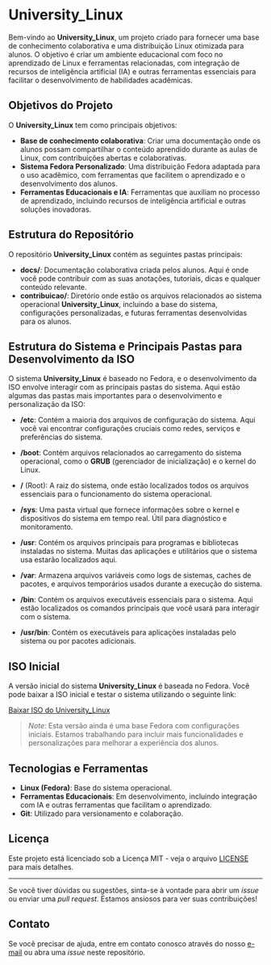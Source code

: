 # University_Linux

Bem-vindo ao **University_Linux**, um projeto criado para fornecer uma base de conhecimento colaborativa e uma distribuição Linux otimizada para alunos. O objetivo é criar um ambiente educacional com foco no aprendizado de Linux e ferramentas relacionadas, com integração de recursos de inteligência artificial (IA) e outras ferramentas essenciais para facilitar o desenvolvimento de habilidades acadêmicas.

## Objetivos do Projeto

O **University_Linux** tem como principais objetivos:

- **Base de conhecimento colaborativa**: Criar uma documentação onde os alunos possam compartilhar o conteúdo aprendido durante as aulas de Linux, com contribuições abertas e colaborativas.
- **Sistema Fedora Personalizado**: Uma distribuição Fedora adaptada para o uso acadêmico, com ferramentas que facilitem o aprendizado e o desenvolvimento dos alunos.
- **Ferramentas Educacionais e IA**: Ferramentas que auxiliam no processo de aprendizado, incluindo recursos de inteligência artificial e outras soluções inovadoras.

## Estrutura do Repositório

O repositório **University_Linux** contém as seguintes pastas principais:

- **docs/**: Documentação colaborativa criada pelos alunos. Aqui é onde você pode contribuir com as suas anotações, tutoriais, dicas e qualquer conteúdo relevante.
- **contribuicao/**: Diretório onde estão os arquivos relacionados ao sistema operacional **University_Linux**, incluindo a base do sistema, configurações personalizadas, e futuras ferramentas desenvolvidas para os alunos.

## Estrutura do Sistema e Principais Pastas para Desenvolvimento da ISO

O sistema **University_Linux** é baseado no Fedora, e o desenvolvimento da ISO envolve interagir com as principais pastas do sistema. Aqui estão algumas das pastas mais importantes para o desenvolvimento e personalização da ISO:

- **/etc**: Contém a maioria dos arquivos de configuração do sistema. Aqui você vai encontrar configurações cruciais como redes, serviços e preferências do sistema.
  
- **/boot**: Contém arquivos relacionados ao carregamento do sistema operacional, como o **GRUB** (gerenciador de inicialização) e o kernel do Linux.

- **/** (Root): A raiz do sistema, onde estão localizados todos os arquivos essenciais para o funcionamento do sistema operacional.

- **/sys**: Uma pasta virtual que fornece informações sobre o kernel e dispositivos do sistema em tempo real. Útil para diagnóstico e monitoramento.

- **/usr**: Contém os arquivos principais para programas e bibliotecas instaladas no sistema. Muitas das aplicações e utilitários que o sistema usa estarão localizados aqui.

- **/var**: Armazena arquivos variáveis como logs de sistemas, caches de pacotes, e arquivos temporários usados durante a execução do sistema.

- **/bin**: Contém os arquivos executáveis essenciais para o sistema. Aqui estão localizados os comandos principais que você usará para interagir com o sistema.

- **/usr/bin**: Contém os executáveis para aplicações instaladas pelo sistema ou por pacotes adicionais.

## ISO Inicial

A versão inicial do sistema **University_Linux** é baseada no Fedora. Você pode baixar a ISO inicial e testar o sistema utilizando o seguinte link:

[Baixar ISO do University_Linux](https://drive.proton.me/urls/YZ2QA98V6M#ccvsi5fuhZa6)

> *Note*: Esta versão ainda é uma base Fedora com configurações iniciais. Estamos trabalhando para incluir mais funcionalidades e personalizações para melhorar a experiência dos alunos.

## Tecnologias e Ferramentas

- **Linux (Fedora)**: Base do sistema operacional.
- **Ferramentas Educacionais**: Em desenvolvimento, incluindo integração com IA e outras ferramentas que facilitam o aprendizado.
- **Git**: Utilizado para versionamento e colaboração.

## Licença

Este projeto está licenciado sob a Licença MIT - veja o arquivo [LICENSE](LICENSE) para mais detalhes.

---

Se você tiver dúvidas ou sugestões, sinta-se à vontade para abrir um *issue* ou enviar uma *pull request*. Estamos ansiosos para ver suas contribuições!

## Contato

Se você precisar de ajuda, entre em contato conosco através do nosso [e-mail](mailto:contato@universitylinux.com) ou abra uma *issue* neste repositório.
